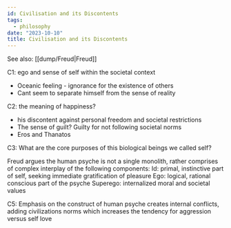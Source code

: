 ```yaml
---
id: Civilisation and its Discontents
tags:
  - philosophy
date: "2023-10-10"
title: Civilisation and its Discontents
---
```


See also: [[dump/Freud|Freud]]

C1: ego and sense of self within the societal context
- Oceanic feeling - ignorance for the existence of others
- Cant seem to separate himself from the sense of reality

C2: the meaning of happiness?
- his discontent against personal freedom and societal restrictions
- The sense of guilt? Guilty for not following societal norms
- Eros and Thanatos

C3: What are the core purposes of this biological beings we called self?

Freud argues the human psyche is not a single monolith, rather comprises of complex interplay of the following components:
Id: primal, instinctive part of self, seeking immediate gratification of pleasure
Ego: logical, rational conscious part of the psyche
Superego: internalized moral and societal values

C5: Emphasis on the construct of human psyche creates internal conflicts, adding civilizations norms which increases the tendency for aggression versus self love
